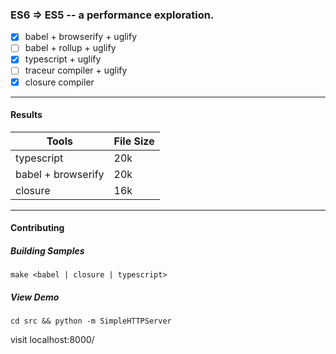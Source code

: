 ### ES6 => ES5 -- a performance exploration.

* [x] babel + browserify + uglify
* [ ] babel + rollup + uglify
* [x] typescript + uglify
* [ ] traceur compiler + uglify
* [x] closure compiler

---------------------------------


#### Results

| Tools              | File Size |
| -------------------|-----------|
| typescript         | 20k       |
| babel + browserify | 20k       |
| closure            | 16k       |


--------------------------------


#### Contributing

##### Building Samples

`make <babel | closure | typescript>`

##### View Demo

`cd src && python -m SimpleHTTPServer`

visit localhost:8000/
